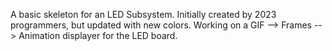 A basic skeleton for an LED Subsystem. Initially created by 2023 programmers, but updated with new colors. Working on a GIF --> Frames --> Animation displayer for the LED board.
